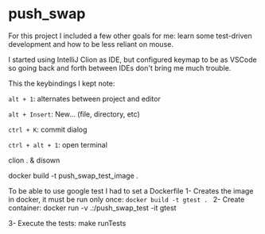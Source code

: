 # push_swap

For this project I included a few other goals for me: learn some test-driven development and how to be less reliant on mouse. 

I started using IntelliJ Clion as IDE, but configured keymap to be as VSCode so going back and forth between IDEs don't bring me much trouble.

This the keybindings I kept note:

``alt + 1``: alternates between project and editor

``alt + Insert``: New... (file, directory, etc)

``ctrl + K``: commit dialog

``ctrl + alt + 1``: open terminal

clion . & disown

docker build -t push_swap_test_image .




To be able to use google test I had to set a Dockerfile
1- Creates the image in docker, it must be run only once:
`docker build -t gtest .
`
2- Create container:
docker run -v .:/push_swap_test -it gtest

3- Execute the tests:
make runTests